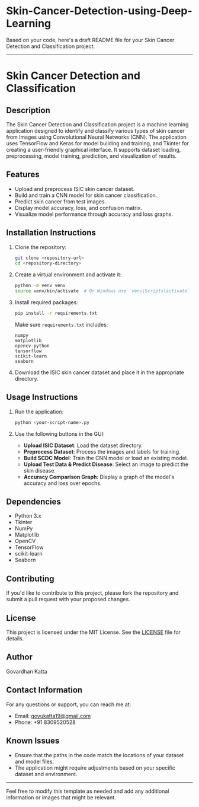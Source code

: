 # Skin-Cancer-Detection-using-Deep-Learning

Based on your code, here's a draft README file for your Skin Cancer Detection and Classification project:

---

# Skin Cancer Detection and Classification

## Description

The Skin Cancer Detection and Classification project is a machine learning application designed to identify and classify various types of skin cancer from images using Convolutional Neural Networks (CNN). The application uses TensorFlow and Keras for model building and training, and Tkinter for creating a user-friendly graphical interface. It supports dataset loading, preprocessing, model training, prediction, and visualization of results.

## Features

- Upload and preprocess ISIC skin cancer dataset.
- Build and train a CNN model for skin cancer classification.
- Predict skin cancer from test images.
- Display model accuracy, loss, and confusion matrix.
- Visualize model performance through accuracy and loss graphs.

## Installation Instructions

1. Clone the repository:
    ```bash
    git clone <repository-url>
    cd <repository-directory>
    ```

2. Create a virtual environment and activate it:
    ```bash
    python -m venv venv
    source venv/bin/activate  # On Windows use `venv\Scripts\activate`
    ```

3. Install required packages:
    ```bash
    pip install -r requirements.txt
    ```

   Make sure `requirements.txt` includes:
    ```plaintext
    numpy
    matplotlib
    opencv-python
    tensorflow
    scikit-learn
    seaborn
    ```

4. Download the ISIC skin cancer dataset and place it in the appropriate directory.

## Usage Instructions

1. Run the application:
    ```bash
    python <your-script-name>.py
    ```

2. Use the following buttons in the GUI:
    - **Upload ISIC Dataset**: Load the dataset directory.
    - **Preprocess Dataset**: Process the images and labels for training.
    - **Build SCDC Model**: Train the CNN model or load an existing model.
    - **Upload Test Data & Predict Disease**: Select an image to predict the skin disease.
    - **Accuracy Comparison Graph**: Display a graph of the model's accuracy and loss over epochs.

## Dependencies

- Python 3.x
- Tkinter
- NumPy
- Matplotlib
- OpenCV
- TensorFlow
- scikit-learn
- Seaborn

## Contributing

If you'd like to contribute to this project, please fork the repository and submit a pull request with your proposed changes.

## License

This project is licensed under the MIT License. See the [LICENSE](LICENSE) file for details.

## Author

Govardhan Katta

## Contact Information

For any questions or support, you can reach me at:
- Email: govukatta19@gmail.com
- Phone: +91 8309520528



## Known Issues

- Ensure that the paths in the code match the locations of your dataset and model files.
- The application might require adjustments based on your specific dataset and environment.

---

Feel free to modify this template as needed and add any additional information or images that might be relevant.
